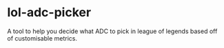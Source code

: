 # lol-adc-picker
A tool to help you decide what ADC to pick in league of legends based off of customisable metrics.
